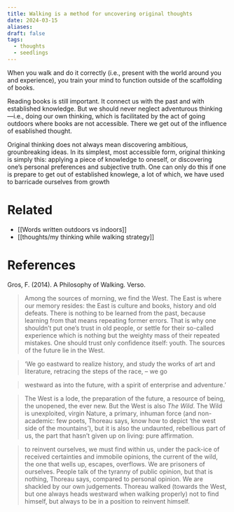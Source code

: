 ```yaml
---
title: Walking is a method for uncovering original thoughts
date: 2024-03-15
aliases: 
draft: false
tags:
  - thoughts
  - seedlings
---
```

When you walk and do it correctly (i.e., present with the world around you and experience), you train your mind to function outside of the scaffolding of books.

Reading books is still important. It connect us with the past and with established knowledge. But we should never neglect adventurous thinking—i.e., doing our own thinking, which is facilitated by the act of going outdoors where books are not accessible. There we get out of the influence of esablished thought.

Original thinking does not always mean discovering ambitious, grounbreaking ideas. In its simplest, most accessible form, original thinking is simply this: applying a piece of knowledge to oneself, or discovering one’s personal preferences and subjective truth. One can only do this if one is prepare to get out of established knowlege, a lot of which, we have used to barricade ourselves from growth

# Related

- [[Words written outdoors vs indoors]]
- [[thoughts/my thinking while walking strategy]]

# References

Gros, F. (2014). A Philosophy of Walking. Verso.

> Among the sources of morning, we find the West. The East is where our memory resides: the East is culture and books, history and old defeats. There is nothing to be learned from the past, because learning from that means repeating former errors. That is why one shouldn’t put one’s trust in old people, or settle for their so-called experience which is nothing but the weighty mass of their repeated mistakes. One should trust only confidence itself: youth. The sources of the future lie in the West.

> ‘We go eastward to realize history, and study the works of art and literature, retracing the steps of the race, – we go

> westward as into the future, with a spirit of enterprise and adventure.’

> The West is a lode, the preparation of the future, a resource of being, the unopened, the ever new. But the West is also *The Wild*. The Wild is unexploited, virgin Nature, a primary, inhuman force (and non-academic: few poets, Thoreau says, know how to depict ‘the west side of the mountains’), but it is also the undaunted, rebellious part of us, the part that hasn’t given up on living: pure affirmation.

> to reinvent ourselves, we must find within us, under the pack-ice of received certainties and immobile opinions, the current of the wild, the one that wells up, escapes, overflows. We are prisoners of ourselves. People talk of the tyranny of public opinion, but that is nothing, Thoreau says, compared to personal opinion. We are shackled by our own judgements. Thoreau walked (towards the West, but one always heads westward when walking properly) not to find himself, but always to be in a position to reinvent himself.

